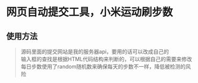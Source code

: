 # 网页自动提交工具，小米运动刷步数
## 使用方法
>源码里面的提交网站是我的服务器api，要用的话可以改成自己的  
>输入框的查找是根据HTML代码结构来判断的，可以根据自己的需要来修改  
>每日步数使用了random随机数来确保每天的步数不一样，降低被检测的风险  
